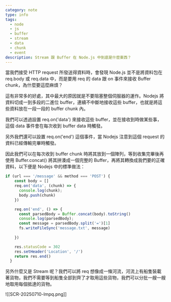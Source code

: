 ```yaml
---
category: note
type: info
tags:
  - node
  - js
  - buffer
  - stream
  - data
  - chunk
  - event
description: Stream 跟 Buffer 在 Node.js 中到底是什麼東西？
---
```

當我們接受 HTTP request 所發送得資料時，會發現 Node.js 並不是將資料包在 req.body 或 req.data 中，而是要用 req 的 data 跟 on 事件來接收 Buffer chunk，為什麼要這麼麻煩？

這有非常多的好處，其中最大的原因就是不要阻塞整個伺服器的運作。Nodejs 將資料切成一到多段的二進位 buffer，連續不中斷地接收這些 buffer，也就是將這些資料放在一段一段的 buffer chunk 內。

我們可以透過設置 req.on('data') 來接收這些 buffer，並在接收到時做某些事，這個 data 事件會在每次收到 buffer data 時觸發。

另外我們還可以設置 req.on('end') 這個事件，當 Nodejs 注意到這個 request 的資料已經傳輸完畢時觸發。

因此我們可以在每次收到 buffer chunk 時將其放到一個陣列，等到收集完畢後再使用 Buffer.concat() 將其拼湊成一個完整的 Buffer，再將其轉換成我們要的正確資料，以下便是 Nodejs 中的標準做法：
```js
if (url === '/message' && method === 'POST') {
    const body = []
    req.on('data', (chunk) => {
      console.log(chunk);
      body.push(chunk)
    })

    req.on('end', () => {
      const parsedBody = Buffer.concat(body).toString()
      console.log(parsedBody);
      const message = parsedBody.split('=')[1]
      fs.writeFileSync('message.txt', message)
      
    })

    res.statusCode = 302
    res.setHeader('Location', '/')
    return res.end()
  }
```

另外什麼又是 Stream 呢？我們可以將 req 想像成一條河流，河流上有船隻裝載著貨物，我們不需要等到船隻全部到齊了才取用這些貨物，我們可以分批一艘一艘地取用每個抵達的貨物。

![[SCR-20250710-lmpq.png]]